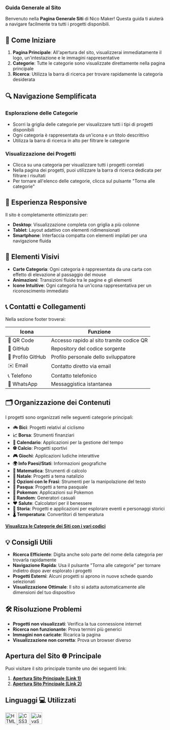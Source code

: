 ### Guida Generale al Sito

Benvenuto nella **Pagina Generale Siti** di Nico Maker! Questa guida ti aiuterà a navigare facilmente tra tutti i progetti disponibili.

## 🚀 Come Iniziare

1. **Pagina Principale**: All'apertura del sito, visualizzerai immediatamente il logo, un'intestazione e le immagini rappresentative
2. **Categorie**: Tutte le categorie sono visualizzate direttamente nella pagina principale
3. **Ricerca**: Utilizza la barra di ricerca per trovare rapidamente la categoria desiderata

## 🔍 Navigazione Semplificata

### Esplorazione delle Categorie

- Scorri la griglia delle categorie per visualizzare tutti i tipi di progetti disponibili
- Ogni categoria è rappresentata da un'icona e un titolo descrittivo
- Utilizza la barra di ricerca in alto per filtrare le categorie

### Visualizzazione dei Progetti

- Clicca su una categoria per visualizzare tutti i progetti correlati
- Nella pagina dei progetti, puoi utilizzare la barra di ricerca dedicata per filtrare i risultati
- Per tornare all'elenco delle categorie, clicca sul pulsante "Torna alle categorie"

## 📱 Esperienza Responsive

Il sito è completamente ottimizzato per:

- **Desktop**: Visualizzazione completa con griglia a più colonne
- **Tablet**: Layout adattivo con elementi ridimensionati
- **Smartphone**: Interfaccia compatta con elementi impilati per una navigazione fluida

## 🎨 Elementi Visivi

- **Carte Categoria**: Ogni categoria è rappresentata da una carta con effetto di elevazione al passaggio del mouse
- **Animazioni**: Transizioni fluide tra le pagine e gli elementi
- **Icone Intuitive**: Ogni categoria ha un'icona rappresentativa per un riconoscimento immediato

## 📞 Contatti e Collegamenti

Nella sezione footer troverai:

| Icona             | Funzione                                 |
| ----------------- | ---------------------------------------- |
| 📱 QR Code        | Accesso rapido al sito tramite codice QR |
| 🐙 GitHub         | Repository del codice sorgente           |
| 🔄 Profilo GitHub | Profilo personale dello sviluppatore     |
| ✉️ Email          | Contatto diretto via email               |
| 📞 Telefono       | Contatto telefonico                      |
| 💬 WhatsApp       | Messaggistica istantanea                 |

## 🗂️ Organizzazione dei Contenuti

I progetti sono organizzati nelle seguenti categorie principali:

- **🚲 Bici**: Progetti relativi al ciclismo
- **📈 Borsa**: Strumenti finanziari
- **📅 Calendario**: Applicazioni per la gestione del tempo
- **⚽ Calcio**: Progetti sportivi
- **🎮 Giochi**: Applicazioni ludiche interattive
- **🌍 Info Paesi/Stati**: Informazioni geografiche
- **🧮 Matematica**: Strumenti di calcolo
- **🎄 Natale**: Progetti a tema natalizio
- **💬 Opzioni con le Frasi**: Strumenti per la manipolazione del testo
- **🐰 Pasqua**: Progetti a tema pasquale
- **🐉 Pokemon**: Applicazioni sui Pokemon
- **🎲 Random**: Generatori casuali
- **❤️ Salute**: Calcolatori per il benessere
- **📜 Storia**: Progetti e applicazioni per esplorare eventi e personaggi storici
- **🌡️ Temperatura**: Convertitori di temperatura

**[Visualizza le Categorie dei Siti con i vari codici](Site/Readme.md)**

## 💡 Consigli Utili

- **Ricerca Efficiente**: Digita anche solo parte del nome della categoria per trovarla rapidamente
- **Navigazione Rapida**: Usa il pulsante "Torna alle categorie" per tornare indietro dopo aver esplorato i progetti
- **Progetti Esterni**: Alcuni progetti si aprono in nuove schede quando selezionati
- **Visualizzazione Ottimale**: Il sito si adatta automaticamente alle dimensioni del tuo dispositivo

## 🛠️ Risoluzione Problemi

- **Progetti non visualizzati**: Verifica la tua connessione internet
- **Ricerca non funzionante**: Prova termini più generici
- **Immagini non caricate**: Ricarica la pagina
- **Visualizzazione non corretta**: Prova un browser diverso

## Apertura del Sito 🌐 Principale

Puoi visitare il sito principale tramite uno dei seguenti link:

1. **[Apertura Sito Principale (Link 1)](https://paginageneralesiti.netlify.app/)**
2. **[Apertura Sito Principale (Link 2)](https://nicomaker.github.io/Pagina_Generale_Siti/)**

## Linguaggi 💻 Utilizzati

<p align="left">
  <a href="https://developer.mozilla.org/en-US/docs/Glossary/HTML5" target="_blank" rel="noreferrer">
    <img src="https://raw.githubusercontent.com/danielcranney/readme-generator/main/public/icons/skills/html5-colored.svg" width="36" height="36" alt="HTML5" />
  </a>
  <a href="https://developer.mozilla.org/en-US/docs/Web/CSS" target="_blank" rel="noreferrer">
    <img src="https://raw.githubusercontent.com/danielcranney/readme-generator/main/public/icons/skills/css3-colored.svg" width="36" height="36" alt="CSS3" />
  </a>
  <a href="https://developer.mozilla.org/en-US/docs/Web/JavaScript" target="_blank" rel="noreferrer">
    <img src="https://raw.githubusercontent.com/danielcranney/readme-generator/main/public/icons/skills/javascript-colored.svg" width="36" height="36" alt="JavaScript" />
  </a>
</p>
